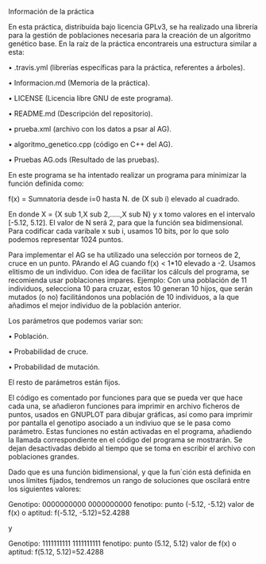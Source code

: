 Información de la práctica

En esta práctica, distribuída bajo licencia GPLv3, se ha realizado una librería para la gestión de  poblaciones necesaria para la
creación de un algoritmo genético base. 
En la raíz de la práctica encontrareis una estructura similar a esta:

• .travis.yml                (librerías específicas para la práctica, referentes a árboles).

• Informacion.md             (Memoria de la práctica).

• LICENSE                    (Licencia libre GNU de este programa).

• README.md                  (Descripción del repositorio).

• prueba.xml                 (archivo con los datos a psar al AG).

• algoritmo_genetico.cpp     (código en C++ del AG).

• Pruebas AG.ods             (Resultado de las pruebas).


En este programa se ha intentado realizar un programa para minimizar la función definida como:

f(x) = Sumnatoria desde i=0 hasta N. de (X sub i) elevado al cuadrado.

En donde X = {X sub 1,X sub 2,.....,X sub N} y x tomo valores en el intervalo [-5.12, 5.12]. El valor de N será 2, para que la función sea bidimensional.
Para codificar cada varibale x sub i, usamos 10 bits, por lo que solo podemos representar 1024 puntos. 

Para implementar el AG se ha utilizado una selección por torneos de 2, cruce en un punto. PArando el AG cuando f(x) < 1*10 elevado a -2. Usamos elitismo de un individuo.
Con idea de facilitar los cálculs del programa, se recomienda usar poblaciones impares.
Ejemplo:
Con una población de 11 individuos, selecciona 10 para cruzar, estos 10 generan 10 hijos, que serán mutados (o no) facilitándonos una población de 10 individuos, a la que añadimos el mejor individuo de la población anterior.

Los parámetros que podemos variar son:

• Población.

• Probabilidad de cruce.

• Probabilidad de mutación.

El resto de parámetros están fijos.

El código es comentado por funciones para que se pueda ver que hace cada una, se añadieron funciones para imprimir en archivo 
ficheros de puntos, usados en GNUPLOT para dibujar gráficas, así como para imprimir por pantalla el genotipo asociado a un indiviuo que se le pasa como parámetro. Estas funciones no están activadas en el programa, añadiendo la llamada correspondiente
en el código del programa se mostrarán. Se dejan desactivadas debido al tiempo que se toma en escribir el archivo con poblaciones grandes.

Dado que es una función bidimensional, y que la fun´ción está definida en unos límites fijados, tendremos un rango de soluciones que oscilará entre los siguientes valores:

Genotipo: 0000000000 0000000000     fenotipo: punto (-5.12, -5.12)   valor de f(x) o aptitud: f(-5.12, -5.12)=52.4288

y

Genotipo: 1111111111 1111111111     fenotipo: punto (5.12, 5.12)   valor de f(x) o aptitud: f(5.12, 5.12)=52.4288


